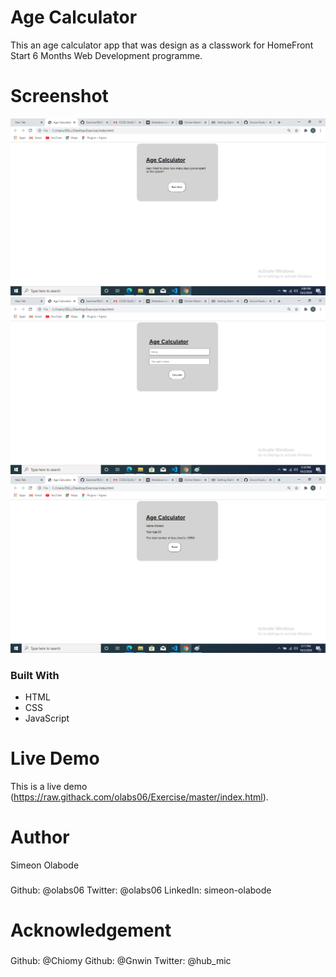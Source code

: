 # Age Calculator
This an age calculator app that was design as a classwork for HomeFront Start 6 Months Web Development programme.

# Screenshot
![This is an alt text](/images/screen1.png "This is the first page")
![This is an alt text](/images/screen2.png "This is the first page")
![This is an alt text](/images/screen3.png "This is the first page")

### Built With
   * HTML
   * CSS
   * JavaScript

# Live Demo
This is a live demo (https://raw.githack.com/olabs06/Exercise/master/index.html).
    

# Author
Simeon Olabode
###
Github: @olabs06
Twitter: @olabs06
LinkedIn: simeon-olabode

# Acknowledgement
###
Github: @Chiomy
Github: @Gnwin
Twitter: @hub_mic



